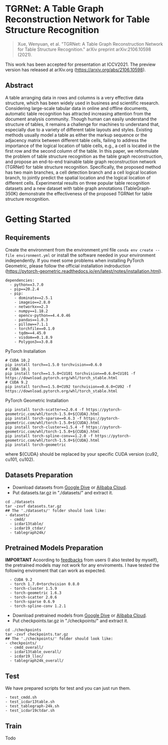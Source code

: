 # TGRNet: A Table Graph Reconstruction Network for Table Structure Recognition
> Xue, Wenyuan, et al. "TGRNet: A Table Graph Reconstruction Network for Table Structure Recognition." arXiv preprint arXiv:2106.10598 (2021).

This work has been accepted for presentation at ICCV2021. The preview version has released at arXiv.org (<https://arxiv.org/abs/2106.10598>).

## Abstract
A table arranging data in rows and columns is a very effective data structure, which has been widely used in business and scientific research. Considering large-scale tabular data in online and offline documents, automatic table recognition has attracted increasing attention from the document analysis community. Though human can easily understand the structure of tables, it remains a challenge for machines to understand that, especially due to a variety of different table layouts and styles. Existing methods usually model a table as either the markup sequence or the adjacency matrix between different table cells, failing to address the importance of the logical location of table cells, e.g., a cell is located in the first row and the second column of the table. In this paper, we reformulate the problem of table structure recognition as the table graph reconstruction, and propose an end-to-end trainable table graph reconstruction network (TGRNet) for table structure recognition. Specifically, the proposed method has two main branches, a cell detection branch and a cell logical location branch, to jointly predict the spatial location and the logical location of different cells. Experimental results on three popular table recognition datasets and a new dataset with table graph annotations (TableGraph-350K) demonstrate the effectiveness of the proposed TGRNet for table structure recognition.

# Getting Started
## Requirements
Create the environment from the environment.yml file `conda env create --file environment.yml` or install the software needed in your environment independently. If you meet some problems when installing PyTorch Geometric, please follow the official installation indroduction (https://pytorch-geometric.readthedocs.io/en/latest/notes/installation.html).
```
dependencies:
  - python==3.7.0
  - pip==20.2.4
  - pip:
    - dominate==2.5.1
    - imageio==2.8.0
    - networkx==2.3
    - numpy==1.18.2
    - opencv-python==4.4.0.46
    - pandas==1.0.3
    - pillow==7.1.1
    - torchfile==0.1.0
    - tqdm==4.45.0
    - visdom==0.1.8.9
    - Polygon3==3.0.8
```
PyTorch Installation
```
# CUDA 10.2
pip install torch==1.5.0 torchvision==0.6.0
# CUDA 10.1
pip install torch==1.5.0+CU101 torchvision==0.6.0+CU101 -f https://download.pytorch.org/whl/torch_stable.html
# CUDA 9.2
pip install torch==1.5.0+CU92 torchvision==0.6.0+CU92 -f https://download.pytorch.org/whl/torch_stable.html
```
PyTorch Geometric Installation
```
pip install torch-scatter==2.0.4 -f https://pytorch-geometric.com/whl/torch-1.5.0+${CUDA}.html
pip install torch-sparse==0.6.3 -f https://pytorch-geometric.com/whl/torch-1.5.0+${CUDA}.html
pip install torch-cluster==1.5.4 -f https://pytorch-geometric.com/whl/torch-1.5.0+${CUDA}.html
pip install torch-spline-conv==1.2.0 -f https://pytorch-geometric.com/whl/torch-1.5.0+${CUDA}.html
pip install torch-geometric
```
where ${CUDA} should be replaced by your specific CUDA version (cu92, cu101, cu102).
## Datasets Preparation
- Download datasets from [Google Dive](https://drive.google.com/file/d/19STySr6EYlm1cAbdZIgYR4YbJteGFkQl/view?usp=sharing) or [Alibaba Cloud](https://wenyuancloud.oss-cn-beijing.aliyuncs.com/data/cvpr/datasets.tar.gz).
- Put datasets.tar.gz in "./datasets/" and extract it.
```
cd ./datasets
tar -zxvf datasets.tar.gz
## The './datasets/' folder should look like:
- datasets/
  - cmdd/
  - icdar13table/
  - icdar19_ctdar/
  - tablegraph24k/
```

## Pretrained Models Preparation
**IMPORTANT** Acoording to [feedbacks](https://github.com/xuewenyuan/TGRNet/issues/2) from users (I also tested by myself), the pretrained models may not work for any enviroments. I have tested the following enviroment that can work as expected.
```
  - CUDA 9.2
  - torch 1.7.0+torchvision 0.8.0
  - torch-cluster 1.5.9
  - torch-geometric 1.6.3
  - torch-scatter 2.0.6
  - torch-sparse 0.6.9
  - torch-spline-conv 1.2.1
```

- Download pretrained models from [Google Dive](https://drive.google.com/file/d/1qjFGdph3Y_s9sio9ngk6wQEAWduuneIm/view?usp=sharing) or [Alibaba Cloud](https://wenyuancloud.oss-cn-beijing.aliyuncs.com/data/cvpr/checkpoints.tar.gz).
- Put checkpoints.tar.gz in "./checkpoints/" and extract it.
```
cd ./checkpoints
tar -zxvf checkpoints.tar.gz
## The './checkpoints/' folder should look like:
- checkpoints/
  - cmdd_overall/
  - icdar13table_overall/
  - icdar19_lloc/
  - tablegraph24k_overall/
```

## Test
We have prepared scripts for test and you can just run them.
```
- test_cmdd.sh
- test_icdar13table.sh
- test_tablegraph-24k.sh
- test_icdar19ctdar.sh
```
## Train
Todo

